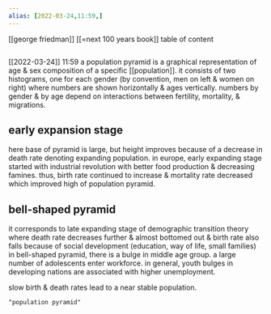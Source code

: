 ```yaml
---
alias: [2022-03-24,11:59,]
---
```

[[george friedman]] [[=next 100 years book]]
table of content
```toc
```

[[2022-03-24]] 11:59
a population pyramid is a graphical representation of age & sex composition of a specific [[population]].
it consists of two histograms, one for each gender (by convention, men on left & women on right) where numbers are shown horizontally & ages vertically.
numbers by gender & by age depend on interactions between fertility, mortality, & migrations.
## early expansion stage
here base of pyramid is large, but height improves because of a decrease in death rate denoting expanding population.
in europe, early expanding stage started with industrial revolution with better food production & decreasing famines.
thus, birth rate continued to increase & mortality rate decreased which improved high of population pyramid.
## bell-shaped pyramid
it corresponds to late expanding stage of demographic transition theory where death rate decreases further & almost bottomed out & birth rate also falls because of social development (education, way of life, small families)
in bell-shaped pyramid, there is a bulge in middle age group.
a large number of adolescents enter workforce.
in general, youth bulges in developing nations are associated with higher unemployment.

slow birth & death rates lead to a near stable population.
```query
"population pyramid"
```